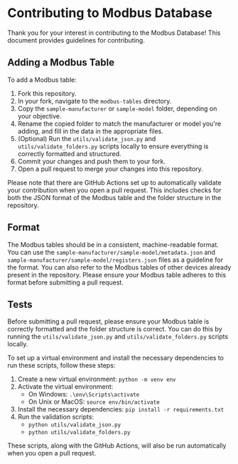 # Contributing to Modbus Database

Thank you for your interest in contributing to the Modbus Database! This document provides guidelines for contributing.

## Adding a Modbus Table

To add a Modbus table:

1. Fork this repository.
2. In your fork, navigate to the `modbus-tables` directory.
3. Copy the `sample-manufacturer` or `sample-model` folder, depending on your objective.
4. Rename the copied folder to match the manufacturer or model you're adding, and fill in the data in the appropriate files.
5. (Optional) Run the `utils/validate_json.py` and `utils/validate_folders.py` scripts locally to ensure everything is correctly formatted and structured.
6. Commit your changes and push them to your fork.
7. Open a pull request to merge your changes into this repository.

Please note that there are GitHub Actions set up to automatically validate your contribution when you open a pull request. This includes checks for both the JSON format of the Modbus table and the folder structure in the repository.

## Format

The Modbus tables should be in a consistent, machine-readable format. You can use the `sample-manufacturer/sample-model/metadata.json` and `sample-manufacturer/sample-model/registers.json` files as a guideline for the format. You can also refer to the Modbus tables of other devices already present in the repository. Please ensure your Modbus table adheres to this format before submitting a pull request.

## Tests

Before submitting a pull request, please ensure your Modbus table is correctly formatted and the folder structure is correct. You can do this by running the `utils/validate_json.py` and `utils/validate_folders.py` scripts locally. 

To set up a virtual environment and install the necessary dependencies to run these scripts, follow these steps:

1. Create a new virtual environment: `python -m venv env`
2. Activate the virtual environment: 
    - On Windows: `.\env\Scripts\activate`
    - On Unix or MacOS: `source env/bin/activate`
3. Install the necessary dependencies: `pip install -r requirements.txt`
4. Run the validation scripts: 
    - `python utils/validate_json.py`
    - `python utils/validate_folders.py`

These scripts, along with the GitHub Actions, will also be run automatically when you open a pull request.
